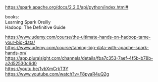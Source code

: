 https://spark.apache.org/docs/2.2.0/api/python/index.html#



books:<br>
Learning Spark Oreilly <br>
Hadoop: The Definitive Guide <br>

https://www.udemy.com/course/the-ultimate-hands-on-hadoop-tame-your-big-data/ <br>
https://www.udemy.com/course/taming-big-data-with-apache-spark-hands-on/ <br>
https://app.pluralsight.com/channels/details/fba7c353-7aef-4f5b-b78b-a2d52530c6d0 <br>
https://youtu.be/1vbXmCrkT3Y  <br>
https://www.youtube.com/watch?v=F8pyaR4uQ2g <br>
